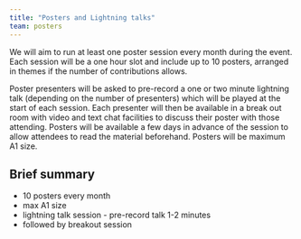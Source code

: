 ```yaml
---
title: "Posters and Lightning talks"
team: posters
---
```


We will aim to run at least one poster session every month during the event. Each session will be a one hour slot and include up to 10 posters, arranged in themes if the number of contributions allows.

Poster presenters will be asked to pre-record a one or two minute lightning talk (depending on the number of presenters) which will be played at the start of each session. Each presenter will then be available in a break out room with video and text chat facilities to discuss their poster with those attending. Posters will be available a few days in advance of the session to allow attendees to read the material beforehand. Posters will be maximum A1 size.

## Brief summary

* 10 posters every month
* max A1 size
* lightning talk session - pre-record talk 1-2 minutes
* followed by breakout session
